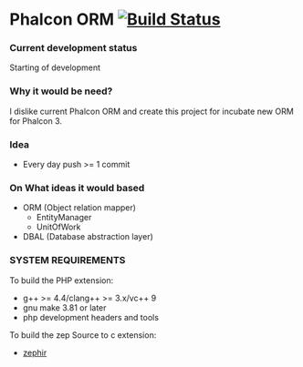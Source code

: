 # Phalcon ORM [![Build Status](https://travis-ci.org/zaets28rus/phalcon-orm.png?branch=master)](https://travis-ci.org/zaets28rus/phalcon-orm)

### Current development status

Starting of development

### Why it would be need?

I dislike current Phalcon ORM and create this project for incubate new ORM for Phalcon 3.

### Idea

* Every day push >= 1 commit

### On What ideas it would based

* ORM (Object relation mapper)
    * EntityManager
    * UnitOfWork
* DBAL (Database abstraction layer)

### SYSTEM REQUIREMENTS

To build the PHP extension:

* g++ >= 4.4/clang++ >= 3.x/vc++ 9
* gnu make 3.81 or later
* php development headers and tools

To build the zep Source to c extension:

* [zephir](https://github.com/phalcon/zephir)